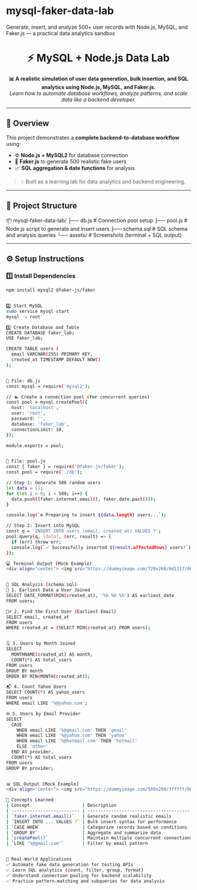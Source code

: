 # mysql-faker-data-lab
Generate, insert, and analyze 500+ user records with Node.js, MySQL, and Faker.js — a practical data analytics sandbox


<h1 align="center">⚡ MySQL + Node.js Data Lab</h1>

<p align="center">
  <b>📊 A realistic simulation of user data generation, bulk insertion, and SQL analytics using Node.js, MySQL, and Faker.js.</b><br>
  <i>Learn how to automate database workflows, analyze patterns, and scale data like a backend developer.</i>
</p>

---

## 🌟 Overview

This project demonstrates a **complete backend-to-database workflow** using:

- ⚙️ **Node.js + MySQL2** for database connection  
- 🧩 **Faker.js** to generate 500 realistic fake users  
- 📈 **SQL aggregation & date functions** for analysis  

> 💡 Built as a learning lab for data analytics and backend engineering.

---

## 🧱 Project Structure

📦 mysql-faker-data-lab/
├── db.js # Connection pool setup
├── pool.js # Node.js script to generate and insert users
├── schema.sql # SQL schema and analysis queries
└── assets/ # Screenshots (terminal + SQL output)

---

## ⚙️ Setup Instructions

### 1️⃣ Install Dependencies
```bash
npm install mysql2 @faker-js/faker


2️⃣ Start MySQL
sudo service mysql start
mysql -u root

3️⃣ Create Database and Table
CREATE DATABASE faker_lab;
USE faker_lab;

CREATE TABLE users (
  email VARCHAR(255) PRIMARY KEY,
  created_at TIMESTAMP DEFAULT NOW()
);


🧩 File: db.js
const mysql = require('mysql2');

// 🏊 Create a connection pool (for concurrent queries)
const pool = mysql.createPool({
  host: 'localhost',
  user: 'root',
  password: '',
  database: 'faker_lab',
  connectionLimit: 10,
});

module.exports = pool;


🧩 File: pool.js
const { faker } = require('@faker-js/faker');
const pool = require('./db');

// Step 1: Generate 500 random users
let data = [];
for (let i = 0; i < 500; i++) {
  data.push([faker.internet.email(), faker.date.past()]);
}

console.log(`⚙️ Preparing to insert ${data.length} users...`);

// Step 2: Insert into MySQL
const q = 'INSERT INTO users (email, created_at) VALUES ?';
pool.query(q, [data], (err, result) => {
  if (err) throw err;
  console.log(`✅ Successfully inserted ${result.affectedRows} users!`);
});

💻 Terminal Output (Mock Example)
<div align="center"> <img src="https://dummyimage.com/720x260/0d1117/00ff91&text=%24+node+pool.js%0A%E2%9A%99%EF%B8%8F+Preparing+to+insert+500+users...%0A%E2%9C%85+Successfully+inserted+500+users!" width="600" alt="Node.js Terminal Output Example"> <br> <sub><i>✔️ Node.js bulk inserted 500 users into MySQL using connection pooling</i></sub> </div>


🧠 SQL Analysis (schema.sql)
🥇 1. Earliest Date a User Joined
SELECT DATE_FORMAT(MIN(created_at), '%b %D %X') AS earliest_date 
FROM users;

🧍‍♂️ 2. Find the First User (Earliest Email)
SELECT email, created_at
FROM users
WHERE created_at = (SELECT MIN(created_at) FROM users);


🗓 3. Users by Month Joined
SELECT 
  MONTHNAME(created_at) AS month,
  COUNT(*) AS total_users
FROM users
GROUP BY month
ORDER BY MIN(MONTH(created_at));

📬 4. Count Yahoo Users
SELECT COUNT(*) AS yahoo_users
FROM users
WHERE email LIKE '%@yahoo.com';

🌐 5. Users by Email Provider
SELECT 
  CASE
    WHEN email LIKE '%@gmail.com' THEN 'gmail'
    WHEN email LIKE '%@yahoo.com' THEN 'yahoo'
    WHEN email LIKE '%@hotmail.com' THEN 'hotmail'
    ELSE 'other'
  END AS provider,
  COUNT(*) AS total_users
FROM users
GROUP BY provider;


📊 SQL Output (Mock Example)
<div align="center"> <img src="https://dummyimage.com/560x260/ffffff/00758f&text=%7C+provider+%7C+total_users+%7C%0A%7C-----------%7C--------------%7C%0A%7C+gmail+++++%7C+243++++++++++%7C%0A%7C+yahoo+++++%7C+136++++++++++%7C%0A%7C+hotmail+++%7C+120++++++++++%7C%0A%7C+other+++++%7C+1++++++++++++%7C" width="520" alt="SQL Output Example"> <br> <sub><i>💾 Aggregated users by email domain using CASE + GROUP BY</i></sub> </div>

🧠 Concepts Learned
| Concept                    | Description                              |
| -------------------------- | ---------------------------------------- |
| `faker.internet.email()`   | Generate random realistic emails         |
| `INSERT INTO ... VALUES ?` | Bulk insert syntax for performance       |
| `CASE WHEN`                | Categorize records based on conditions   |
| `GROUP BY`                 | Aggregate and summarize data             |
| `createPool()`             | Maintain multiple concurrent connections |
| `LIKE '%@gmail.com'`       | Filter by email pattern                  |


🧩 Real-World Applications
✅ Automate fake data generation for testing APIs
✅ Learn SQL analytics (count, filter, group, format)
✅ Understand connection pooling for backend scalability
✅ Practice pattern-matching and subqueries for data analysis

